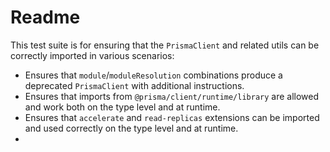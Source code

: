 # Readme

This test suite is for ensuring that the `PrismaClient` and related utils can be correctly imported in various scenarios:

- Ensures that `module`/`moduleResolution` combinations produce a deprecated `PrismaClient` with additional instructions.
- Ensures that imports from `@prisma/client/runtime/library` are allowed and work both on the type level and at runtime.
- Ensures that `accelerate` and `read-replicas` extensions can be imported and used correctly on the type level and at runtime.
-

